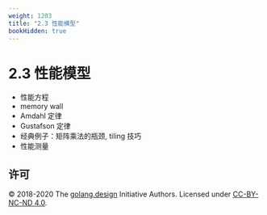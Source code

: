 ```yaml
---
weight: 1203
title: "2.3 性能模型"
bookHidden: true
---
```


# 2.3 性能模型


- 性能方程
- memory wall
- Amdahl 定律
- Gustafson 定律
- 经典例子：矩阵乘法的瓶颈, tiling 技巧
- 性能测量

## 许可

&copy; 2018-2020 The [golang.design](https://golang.design) Initiative Authors. Licensed under [CC-BY-NC-ND 4.0](https://creativecommons.org/licenses/by-nc-nd/4.0/).
